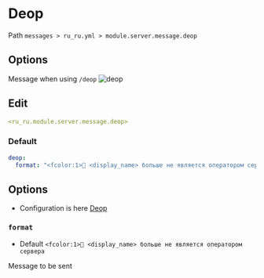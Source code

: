 # Deop
Path `messages > ru_ru.yml > module.server.message.deop`

## Options
Message when using `/deop`
![deop](/deop.png)

## Edit
```yaml
<ru_ru.module.server.message.deop>
```

### Default
```yaml
deop:
  format: "<fcolor:1>🤖 <display_name> больше не является оператором сервера"
```

## Options

- Configuration is here [Deop](/en/config/module/server/message/deop/)

### `format`
- Default `<fcolor:1>🤖 <display_name> больше не является оператором сервера`

Message to be sent